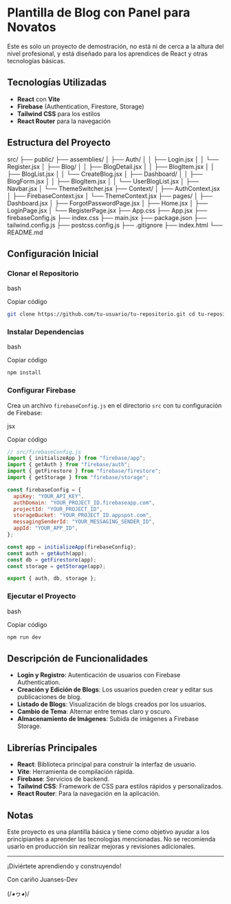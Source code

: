 # Plantilla de Blog con Panel para Novatos

Este es solo un proyecto de demostración, no está ni de cerca a la altura del nivel profesional, y está diseñado para los aprendices de React y otras tecnologías básicas.

## Tecnologías Utilizadas

- **React** con **Vite**
- **Firebase** (Authentication, Firestore, Storage)
- **Tailwind CSS** para los estilos
- **React Router** para la navegación

## Estructura del Proyecto

src/
├── public/
├── assemblies/
│ ├── Auth/
│ │ ├── Login.jsx
│ │ └── Register.jsx
│ ├── Blog/
│ │ ├── BlogDetail.jsx
│ │ ├── BlogItem.jsx
│ │ ├── BlogList.jsx
│ │ └── CreateBlog.jsx
│ ├── Dashboard/
│ │ ├── BlogForm.jsx
│ │ ├── BlogItem.jsx
│ │ └── UserBlogList.jsx
│ ├── Navbar.jsx
│ └── ThemeSwitcher.jsx
├── Context/
│ ├── AuthContext.jsx
│ ├── FirebaseContext.jsx
│ └── ThemeContext.jsx
├── pages/
│ ├── Dashboard.jsx
│ ├── ForgotPasswordPage.jsx
│ ├── Home.jsx
│ ├── LoginPage.jsx
│ └── RegisterPage.jsx
├── App.css
├── App.jsx
├── firebaseConfig.js
├── index.css
├── main.jsx
├── package.json
├── tailwind.config.js
├── postcss.config.js
├── .gitignore
├── index.html
└── README.md

## Configuración Inicial

### Clonar el Repositorio

bash

Copiar código

```bash
git clone https://github.com/tu-usuario/tu-repositorio.git cd tu-repositorio
```

### Instalar Dependencias

bash

Copiar código

```bash
npm install
```

### Configurar Firebase

Crea un archivo `firebaseConfig.js` en el directorio `src` con tu configuración de Firebase:

jsx

Copiar código

```jsx
// src/firebaseConfig.js
import { initializeApp } from "firebase/app";
import { getAuth } from "firebase/auth";
import { getFirestore } from "firebase/firestore";
import { getStorage } from "firebase/storage";

const firebaseConfig = {
  apiKey: "YOUR_API_KEY",
  authDomain: "YOUR_PROJECT_ID.firebaseapp.com",
  projectId: "YOUR_PROJECT_ID",
  storageBucket: "YOUR_PROJECT_ID.appspot.com",
  messagingSenderId: "YOUR_MESSAGING_SENDER_ID",
  appId: "YOUR_APP_ID",
};

const app = initializeApp(firebaseConfig);
const auth = getAuth(app);
const db = getFirestore(app);
const storage = getStorage(app);

export { auth, db, storage };

```

### Ejecutar el Proyecto

bash

Copiar código

```bash
npm run dev
```

## Descripción de Funcionalidades

- **Login y Registro**: Autenticación de usuarios con Firebase Authentication.
- **Creación y Edición de Blogs**: Los usuarios pueden crear y editar sus publicaciones de blog.
- **Listado de Blogs**: Visualización de blogs creados por los usuarios.
- **Cambio de Tema**: Alternar entre temas claro y oscuro.
- **Almacenamiento de Imágenes**: Subida de imágenes a Firebase Storage.

## Librerías Principales

- **React**: Biblioteca principal para construir la interfaz de usuario.
- **Vite**: Herramienta de compilación rápida.
- **Firebase**: Servicios de backend.
- **Tailwind CSS**: Framework de CSS para estilos rápidos y personalizados.
- **React Router**: Para la navegación en la aplicación.

## Notas

Este proyecto es una plantilla básica y tiene como objetivo ayudar a los principiantes a aprender las tecnologías mencionadas. No se recomienda usarlo en producción sin realizar mejoras y revisiones adicionales.

---

¡Diviértete aprendiendo y construyendo!

Con cariño Juanses-Dev 

(/◕ヮ◕)/
